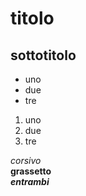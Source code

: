 # titolo
## sottotitolo
- uno
- due
- tre
1. uno
2. due
3. tre

*corsivo*  
**grassetto**  
***entrambi*** 